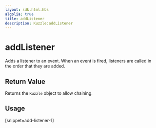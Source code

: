 ```yaml
---
layout: sdk.html.hbs
algolia: true
title: addListener
description: Kuzzle:addListener
---
```


  

# addListener
Adds a listener to an event. When an event is fired, listeners are called in the order that they are added.


## Return Value

Returns the `Kuzzle` object to allow chaining.

## Usage

[snippet=add-listener-1]
